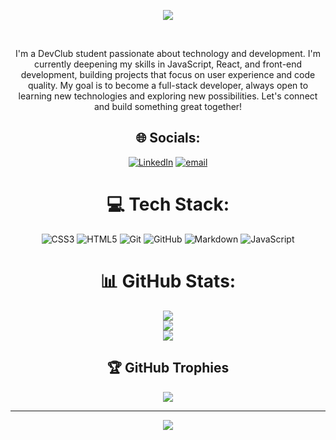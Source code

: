<p align="center">
  <img src="https://media.discordapp.net/attachments/1104152659998552106/1428457008557850737/github_banner.jpg?ex=68f291c2&is=68f14042&hm=7557da2b7f5a121aa7fc71344eb22c2142f9f5cfa3b0dca2d3fc840ccbe83b12&=&format=webp&width=825&height=433">
</p></br>

<p align="center">I'm a DevClub student passionate about technology and development. I'm currently deepening my skills in JavaScript, React, and front-end development, building projects that focus on user experience and code quality. My goal is to become a full-stack developer, always open to learning new technologies and exploring new possibilities. Let's connect and build something great together!</p>

<div align="center">

## 🌐 Socials:
[![LinkedIn](https://img.shields.io/badge/LinkedIn-%230077B5.svg?logo=linkedin&logoColor=white)](https://linkedin.com/in/isaquemariano) [![email](https://img.shields.io/badge/Email-D14836?logo=gmail&logoColor=white)](mailto:isaquemarianoazeredo@gmail.com) 

# 💻 Tech Stack:
![CSS3](https://img.shields.io/badge/css3-%231572B6.svg?style=for-the-badge&logo=css3&logoColor=white) ![HTML5](https://img.shields.io/badge/html5-%23E34F26.svg?style=for-the-badge&logo=html5&logoColor=white) ![Git](https://img.shields.io/badge/git-%23F05033.svg?style=for-the-badge&logo=git&logoColor=white) ![GitHub](https://img.shields.io/badge/github-%23121011.svg?style=for-the-badge&logo=github&logoColor=white) ![Markdown](https://img.shields.io/badge/markdown-%23000000.svg?style=for-the-badge&logo=markdown&logoColor=white) ![JavaScript](https://img.shields.io/badge/javascript-%23323330.svg?style=for-the-badge&logo=javascript&logoColor=%23F7DF1E)
# 📊 GitHub Stats:
![](https://github-readme-stats.vercel.app/api?username=isaquemarianoazeredo&theme=shadow_blue&hide_border=false&include_all_commits=false&count_private=false)<br/>
![](https://nirzak-streak-stats.vercel.app/?user=isaquemarianoazeredo&theme=shadow_blue&hide_border=false)<br/>
![](https://github-readme-stats.vercel.app/api/top-langs/?username=isaquemarianoazeredo&theme=shadow_blue&hide_border=false&include_all_commits=false&count_private=false&layout=compact)

## 🏆 GitHub Trophies
![](https://github-profile-trophy.vercel.app/?username=isaquemarianoazeredo&theme=shadow_blue&no-frame=false&no-bg=true&margin-w=4)

---
[![](https://visitcount.itsvg.in/api?id=isaquemarianoazeredo&icon=9&color=1)](https://visitcount.itsvg.in)
</div>
